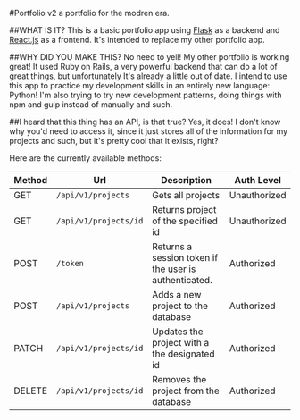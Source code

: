 #Portfolio v2
a portfolio for the modren era.

##WHAT IS IT?
This is a basic portfolio app using [Flask](http://flask.pocoo.org/) as a backend and
[React.js](https://facebook.github.io/react/) as a frontend. It's intended to replace my other portfolio app.

##WHY DID YOU MAKE THIS?
No need to yell! My other portfolio is working great! It used Ruby on Rails, a very powerful backend that 
can do a lot of great things, but unfortunately It's already a little out of date. I intend to use this app to practice my
development skills in an entirely new language: Python! I'm also trying to try new development patterns, doing things with 
npm and gulp instead of manually and such.

##I heard that this thing has an API, is that true?
Yes, it does! I don't know why you'd need to access it, since it just stores all of the information for my projects and such, but 
it's pretty cool that it exists, right? 

Here are the currently available methods:

| Method | Url                  |Description                                          | Auth Level |
|--------|----------------------|-----------------------------------------------------|------------|
|GET     |`/api/v1/projects`    |Gets all projects                                    |Unauthorized|
|GET     |`/api/v1/projects/id` |Returns project of the specified id                  |Unauthorized|
|POST    |`/token`              |Returns a session token if the user is authenticated.| Authorized |
|POST    |`/api/v1/projects`    |Adds a new project to the database                   | Authorized |
|PATCH   |`/api/v1/projects/id` |Updates the project with a the designated id         | Authorized |
|DELETE  |`/api/v1/projects/id` |Removes the project from the database                | Authorized |


